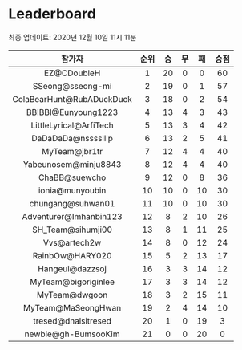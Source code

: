 # Leaderboard
최종 업데이트: 2020년 12월 10일 11시 11분




| 참가자 | 순위 | 승 | 무 | 패 | 승점 |
|:---:|:---:|:---:|:---:|:---:|:---:|
| EZ@CDoubleH | 1 | 20 | 0 | 0 | 60 |
| SSeong@sseong-mi | 2 | 19 | 0 | 1 | 57 |
| ColaBearHunt@RubADuckDuck | 3 | 18 | 0 | 2 | 54 |
| BBIBBI@Eunyoung1223 | 4 | 13 | 4 | 3 | 43 |
| LittleLyrical@ArfiTech | 5 | 13 | 3 | 4 | 42 |
| DaDaDaDa@nsssslllp | 6 | 13 | 2 | 5 | 41 |
| MyTeam@jbr1tr | 7 | 12 | 4 | 4 | 40 |
| Yabeunosem@minju8843 | 8 | 12 | 4 | 4 | 40 |
| ChaBB@suewcho | 9 | 12 | 0 | 8 | 36 |
| ionia@munyoubin | 10 | 10 | 0 | 10 | 30 |
| chungang@suhwan01 | 11 | 10 | 0 | 10 | 30 |
| Adventurer@Imhanbin123 | 12 | 8 | 2 | 10 | 26 |
| SH_Team@sihumji00 | 13 | 8 | 1 | 11 | 25 |
| Vvs@artech2w | 14 | 8 | 0 | 12 | 24 |
| RainbOw@HARY020 | 15 | 5 | 2 | 13 | 17 |
| Hangeul@dazzsoj | 16 | 3 | 3 | 14 | 12 |
| MyTeam@bigoriginlee | 17 | 3 | 3 | 14 | 12 |
| MyTeam@dwgoon | 18 | 3 | 2 | 15 | 11 |
| MyTeam@MaSeongHwan | 19 | 2 | 4 | 14 | 10 |
| tresed@dnalsitresed | 20 | 1 | 0 | 19 | 3 |
| newbie@gh-BumsooKim | 21 | 0 | 0 | 20 | 0 |